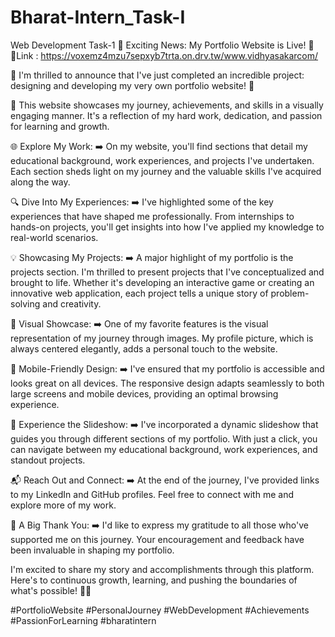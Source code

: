 # Bharat-Intern_Task-I
Web Development Task-1
🌟 Exciting News: My Portfolio Website is Live! 🌟
🔗Link : https://voxemz4mzu7sepxyb7trta.on.drv.tw/www.vidhyasakarcom/

🎉 I'm thrilled to announce that I've just completed an incredible project: designing and developing my very own portfolio website! 🚀

📌 This website showcases my journey, achievements, and skills in a visually engaging manner. It's a reflection of my hard work, dedication, and passion for learning and growth.

🌐 Explore My Work:
➡️ On my website, you'll find sections that detail my educational background, work experiences, and projects I've undertaken. Each section sheds light on my journey and the valuable skills I've acquired along the way.

🔍 Dive Into My Experiences:
➡️ I've highlighted some of the key experiences that have shaped me professionally. From internships to hands-on projects, you'll get insights into how I've applied my knowledge to real-world scenarios.

💡 Showcasing My Projects:
➡️ A major highlight of my portfolio is the projects section. I'm thrilled to present projects that I've conceptualized and brought to life. Whether it's developing an interactive game or creating an innovative web application, each project tells a unique story of problem-solving and creativity.

📸 Visual Showcase:
➡️ One of my favorite features is the visual representation of my journey through images. My profile picture, which is always centered elegantly, adds a personal touch to the website.

📱 Mobile-Friendly Design:
➡️ I've ensured that my portfolio is accessible and looks great on all devices. The responsive design adapts seamlessly to both large screens and mobile devices, providing an optimal browsing experience.

👀 Experience the Slideshow:
➡️ I've incorporated a dynamic slideshow that guides you through different sections of my portfolio. With just a click, you can navigate between my educational background, work experiences, and standout projects.

📬 Reach Out and Connect:
➡️ At the end of the journey, I've provided links to my LinkedIn and GitHub profiles. Feel free to connect with me and explore more of my work.

🙌 A Big Thank You:
➡️ I'd like to express my gratitude to all those who've supported me on this journey. Your encouragement and feedback have been invaluable in shaping my portfolio.

I'm excited to share my story and accomplishments through this platform. Here's to continuous growth, learning, and pushing the boundaries of what's possible! 🌈🚀

#PortfolioWebsite #PersonalJourney #WebDevelopment #Achievements #PassionForLearning #bharatintern

